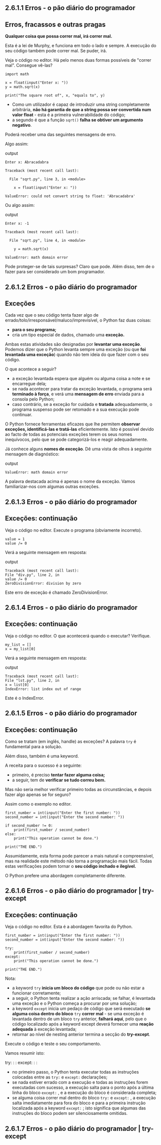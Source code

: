## 2.6.1.1 Erros - o pão diário do programador

## Erros, fracassos e outras pragas

**Qualquer coisa que possa correr mal, irá correr mal.**

Esta é a lei de Murphy, e funciona em todo o lado e sempre. A execução do seu código também pode correr mal. Se puder, irá.

Veja o código no editor. Há pelo menos duas formas possíveis de "correr mal". Consegue vê-las?

```
import math

x = float(input("Enter x: "))
y = math.sqrt(x)

print("The square root of", x, "equals to", y)
```

* Como um utilizador é capaz de introduzir uma string completamente arbitrária, **não há garantia de que a string possa ser convertida num valor float** - esta é a primeira vulnerabilidade do código;
* a segundo é que a função `sqrt()` **falha se obtiver um argumento negativo**.

Poderá receber uma das seguintes mensagens de erro.

Algo assim:

output

```
Enter x: Abracadabra

Traceback (most recent call last):

  File "sqrt.py", line 3, in <module>

    x = float(input("Enter x: "))

ValueError: could not convert string to float: 'Abracadabra'
```

Ou algo assim:

output

```
Enter x: -1

Traceback (most recent call last):

  File "sqrt.py", line 4, in <module>

    y = math.sqrt(x)

ValueError: math domain error
```

Pode proteger-se de tais surpresas? Claro que pode. Além disso, tem de o fazer para ser considerado um bom programador.

## 2.6.1.2 Erros - o pão diário do programador

## Exceções

Cada vez que o seu código tenta fazer algo de errado/tolo/irresponsável/maluco/imprevisível, o Python faz duas coisas:

* **para o seu programa;**
* cria um tipo especial de dados, chamado uma **exceção.**
  
Ambas estas atividades são designadas por **levantar uma exceção**. Podemos dizer que o Python levanta sempre uma exceção (ou que **foi levantada uma exceção**) quando não tem ideia do que fazer com o seu código.

O que acontece a seguir?

* a exceção levantada espera que alguém ou alguma coisa a note e se encarregue dela;
* se nada acontecer para tratar da exceção levantada, o programa será **terminado à força**, e verá uma **mensagem de erro** enviada para a consola pelo Python;
* caso contrário, se a exceção for cuidada e **tratada** adequadamente, o programa suspenso pode ser retomado e a sua execução pode continuar.

O Python fornece ferramentas eficazes que lhe permitem **observar exceções, identificá-las e tratá-las** eficientemente. Isto é possível devido ao facto de todas as potenciais exceções terem os seus nomes inequívocos, pelo que se pode categorizá-los e reagir adequadamente.

Já conhece alguns **nomes de exceção**. Dê uma vista de olhos à seguinte mensagem de diagnóstico:

output

`ValueError: math domain error` 

A palavra destacada acima é apenas o nome da exceção. Vamos familiarizar-nos com algumas outras exceções.

## 2.6.1.3 Erros - o pão diário do programador

## Exceções: continuação

Veja o código no editor. Execute o programa (obviamente incorreto).

```
value = 1
value /= 0
```

Verá a seguinte mensagem em resposta:

output

```
Traceback (most recent call last):
File "div.py", line 2, in 
value /= 0
ZeroDivisionError: division by zero
```

Este erro de exceção é chamado ZeroDivisionError.

## 2.6.1.4 Erros - o pão diário do programador

## Exceções: continuação

Veja o código no editor. O que acontecerá quando o executar? Verifique.

```
my_list = []
x = my_list[0]
```

Verá a seguinte mensagem em resposta:

output
```
Traceback (most recent call last):
File "lst.py", line 2, in 
x = list[0]
IndexError: list index out of range
```

Este é o IndexError.

## 2.6.1.5 Erros - o pão diário do programador

## Exceções: continuação

Como se tratam (em inglês, handle) as exceções? A palavra `try` é fundamental para a solução.

Além disso, também é uma keyword.

A receita para o sucesso é a seguinte:

* primeiro, é preciso **tentar fazer alguma coisa;**
* a seguir, tem de **verificar se tudo correu bem.**

Mas não seria melhor verificar primeiro todas as circunstâncias, e depois fazer algo apenas se for seguro?

Assim como o exemplo no editor.

```
first_number = int(input("Enter the first number: "))
second_number = int(input("Enter the second number: "))

if second_number != 0:
    print(first_number / second_number)
else:
    print("This operation cannot be done.")

print("THE END.")
```

Assumidamente, esta forma pode parecer a mais natural e compreensível, mas na realidade este método não torna a programação mais fácil. Todas estas verificações podem tornar o **seu código inchado e ilegível.**

O Python prefere uma abordagem completamente diferente.

## 2.6.1.6 Erros - o pão diário do programador | try-except

## Exceções: continuação

Veja o código no editor. Esta é a abordagem favorita do Python.

```
first_number = int(input("Enter the first number: "))
second_number = int(input("Enter the second number: "))

try:
    print(first_number / second_number)
except:
    print("This operation cannot be done.")

print("THE END.")
```

Nota:

* a keyword `try` **inicia um bloco do código** que pode ou não estar a funcionar corretamente;
* a seguir, o Python tenta realizar a ação arriscada; se falhar, é levantada uma exceção e o Python começa a procurar por uma solução;
* a keyword `except` inicia um pedaço de código que será executado **se alguma coisa dentro do bloco** `try` **correr mal** - se uma exceção é levantada dentro de um bloco `try` anterior, **falhará aqui**, pelo que o código localizado após a keyword except deverá fornecer uma **reação adequada** à exceção levantada;
* retornar ao nível de nesting anterior termina a secção do **try-except**.

Execute o código e teste o seu comportamento.


Vamos resumir isto:

try:
    :
    :
except:
    :
    :


* no primeiro passo, o Python tenta executar todas as instruções colocadas entre as `try:` e `except:` declarações;
* se nada estiver errado com a execução e todas as instruções forem executadas com sucesso, a execução salta para o ponto após a última linha do bloco `except:` , e a execução do bloco é considerada completa;
* se alguma coisa correr mal dentro do bloco `try:` e `except:` , a execução salta imediatamente para fora do bloco e para a primeira instrução localizada após a keyword `except:` ; isto significa que algumas das instruções do bloco podem ser silenciosamente omitidas.

## 2.6.1.7 Erros - o pão diário do programador | try-except
